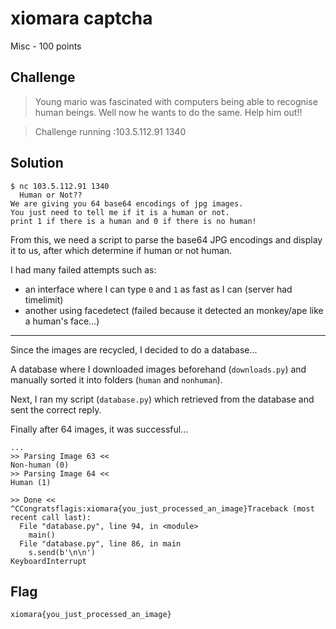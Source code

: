 # xiomara captcha
Misc - 100 points

## Challenge 
> Young mario was fascinated with computers being able to recognise human beings. Well now he wants to do the same. Help him out!!

> Challenge running :103.5.112.91 1340

## Solution

	$ nc 103.5.112.91 1340
	  Human or Not??
	We are giving you 64 base64 encodings of jpg images.
	You just need to tell me if it is a human or not.
	print 1 if there is a human and 0 if there is no human!

From this, we need a script to parse the base64 JPG encodings and display it to us, after which determine if human or not human.

I had many failed attempts such as:

- an interface where I can type `0` and `1` as fast as I can (server had timelimit)
- another using facedetect (failed because it detected an monkey/ape like a human's face...)

---

Since the images are recycled, I decided to do a database...

A database where I downloaded images beforehand (`downloads.py`) and manually sorted it into folders (`human` and `nonhuman`).

Next, I ran my script (`database.py`) which retrieved from the database and sent the correct reply.


Finally after 64 images, it was successful... 


	...
	>> Parsing Image 63 <<
	Non-human (0)
	>> Parsing Image 64 <<
	Human (1)

	>> Done <<
	^CCongratsflagis:xiomara{you_just_processed_an_image}Traceback (most recent call last):
	  File "database.py", line 94, in <module>
	    main()
	  File "database.py", line 86, in main
	    s.send(b'\n\n')
	KeyboardInterrupt


## Flag
`xiomara{you_just_processed_an_image}`